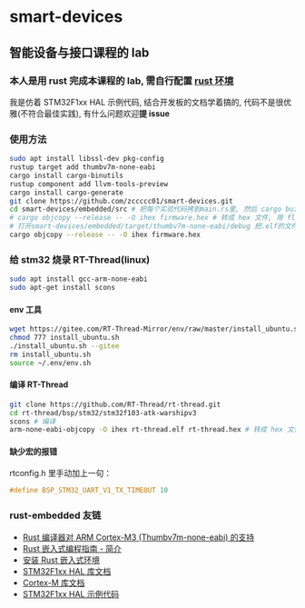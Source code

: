 # smart-devices

## 智能设备与接口课程的 lab

### 本人是用 rust 完成本课程的 lab, 需**自行配置** [rust 环境](https://www.rust-lang.org/zh-CN/learn/get-started)

我是仿着 STM32F1xx HAL 示例代码, 结合开发板的文档学着搞的, 代码不是很优雅(不符合最佳实践), 有什么问题欢迎**提 issue**

### 使用方法

```bash
sudo apt install libssl-dev pkg-config
rustup target add thumbv7m-none-eabi
cargo install cargo-binutils
rustup component add llvm-tools-preview
cargo install cargo-generate
git clone https://github.com/zccccc01/smart-devices.git
cd smart-devices/embedded/src # 把每个实验代码拷到main.rs里, 然后 cargo build --target thumbv7m-none-eabi
# cargo objcopy --release -- -O ihex firmware.hex # 转成 hex 文件, 用 flymcu 烧录到开发板
# 打开smart-devices/embedded/target/thumbv7m-none-eabi/debug 把.elf的文件用objcopy转成.hex文件, 用flymcu烧录到开发板
cargo objcopy --release -- -O ihex firmware.hex
```

### 给 stm32 烧录 RT-Thread(linux)

```bash
sudo apt install gcc-arm-none-eabi
sudo apt-get install scons
```

#### env 工具

```bash
wget https://gitee.com/RT-Thread-Mirror/env/raw/master/install_ubuntu.sh
chmod 777 install_ubuntu.sh
./install_ubuntu.sh --gitee
rm install_ubuntu.sh
source ~/.env/env.sh
```

#### 编译 RT-Thread

```bash
git clone https://github.com/RT-Thread/rt-thread.git
cd rt-thread/bsp/stm32/stm32f103-atk-warshipv3
scons # 编译
arm-none-eabi-objcopy -O ihex rt-thread.elf rt-thread.hex # 转成 hex 文件, 用 flymcu 烧录到开发板
```

#### 缺少宏的报错

rtconfig.h 里手动加上一句：

```c
#define BSP_STM32_UART_V1_TX_TIMEOUT 10
```

### rust-embedded 友链

- [Rust 编译器对 ARM Cortex-M3 (Thumbv7m-none-eabi) 的支持](https://doc.rust-lang.org/rustc/platform-support/thumbv7m-none-eabi.html)
- [Rust 嵌入式编程指南 - 简介](https://docs.rust-embedded.org/book/intro/index.html)
- [安装 Rust 嵌入式环境](https://xxchang.github.io/book/intro/install.html)
- [STM32F1xx HAL 库文档](https://docs.rs/stm32f1xx-hal/latest/stm32f1xx_hal/)
- [Cortex-M 库文档](https://docs.rs/cortex-m/latest/cortex_m/)
- [STM32F1xx HAL 示例代码](https://github.com/stm32-rs/stm32f1xx-hal/tree/master/examples)
